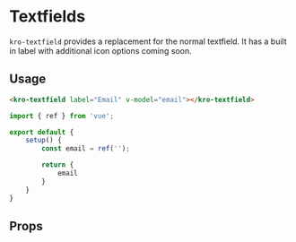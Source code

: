 # Textfields
`kro-textfield` provides a replacement for the normal textfield. It has a built in label with additional icon options coming soon.

## Usage

<textfield-demo></textfield-demo>

```html
<kro-textfield label="Email" v-model="email"></kro-textfield>
```

```ts
import { ref } from 'vue';

export default {
    setup() {
        const email = ref('');

        return {
            email
        }
    }
}
```

## Props
<app-prop-definition name="label" type="String" value="undefined" description="Textfield label"></app-prop-definition>
<app-prop-definition name="type" type="String" value="text" description="The type for the textfield input"></app-prop-definition>
<app-prop-definition name="required" type="Boolean" value="false" description="Sets the textfield required value"></app-prop-definition>
<app-prop-definition name="multiline" type="Boolean" value="false" description="Turns the textfield into a textarea. COMING SOON"></app-prop-definition>
<app-prop-definition name="readonly" type="Boolean" value="false" description="Makes the textfield readonly"></app-prop-definition>
<app-prop-definition name="autofocus" type="Boolean" value="false" description="If true, the textfield will autofocus when created."></app-prop-definition>
<app-prop-definition name="min" type="Number" value="undefined" description="The minimum value the input can be if the input is a number"></app-prop-definition>
<app-prop-definition name="max" type="Number" value="undefined" description="The maximum value the input can be if the input is a number"></app-prop-definition>
<app-prop-definition name="maxlength" type="Number" value="undefined" description="The maximum length of the input string"></app-prop-definition>
<app-prop-definition name="id" type="String" value="undefined" description="The id of the textfield"></app-prop-definition>
<app-prop-definition name="name" type="String" value="undefined" description="The name of the textfield input"></app-prop-definition>
